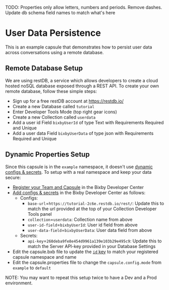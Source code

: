 TODO:
Properties only allow letters, numbers and periods. Remove dashes.
Update db schema field names to match what's here

# User Data Persistence

This is an example capsule that demonstrates how to persist user data across conversations using a remote database.

## Remote Database Setup

We are using restDB, a service which allows developers to create a cloud hosted noSQL database exposed through a REST API.
To create your own remote database, follow these simple steps:

- Sign up for a free restDB account at https://restdb.io/
- Create a new Database called `tutorial`
- Enter Developer Tools Mode (top right gear icons)
- Create a new Collection called `userdata`
- Add a user id Field `bixbyUserId` of type Text with Requirements Required and Unique
- Add a user data Field `bixbyUserData` of type json with Requirements Required and Unique

## Dynamic Properties Setup

Since this capsule is in the `example` namespace, it doesn't use [dynamic configs & secrets](https://bixbydevelopers.com/dev/docs/reference/ref-topics/capsule-config).
To setup with a real namespace and keep your data secure:
- [Register your Team and Capsule](https://bixbydevelopers.com/dev/docs/dev-guide/developers/managing-caps.managing-your-team) in the Bixby Developer Center
- [Add configs & secrets](https://bixbydevelopers.com/dev/docs/reference/ref-topics/capsule-config#config-secrets) in the Bixby Developer Center as follows:
  - Configs:
    - `base-url`=`https://tutorial-2c6e.restdb.io/rest/`: Update this to match the url provided at the top of your Collection Developer Tools panel
    - `collection`=`userdata`: Collection name from above
    - `user-id-field`=`bixbyUserId`: User id field from above
    - `user-data-field`=`bixbyUserData`: User data field from above
  - Secrets:
    - `api-key`=`260deba9fe8e454d9961a139e103b29e495c9`: Update this to match the Server API-key provided in your Database Settings
- Edit the capsule.bxb file to update the [`id` key](https://bixbydevelopers.com/dev/docs/reference/type/capsule.id) to match your registered capsule namespace and name
- Edit the capsule.properties file to change the `capsule.config.mode` from `example` to `default`

NOTE: You may want to repeat this setup twice to have a Dev and a Prod environment.
